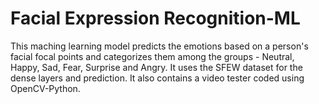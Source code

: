 # Facial Expression Recognition-ML
This maching learning model predicts the emotions based on a person's facial focal points and categorizes them among the groups - Neutral, Happy, Sad, Fear, Surprise and Angry. It uses the SFEW dataset for the dense layers and prediction. It also contains a video tester coded using OpenCV-Python.

